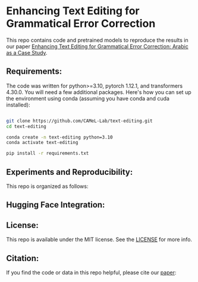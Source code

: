 # Enhancing Text Editing for Grammatical Error Correction

This repo contains code and pretrained models to reproduce the results in our paper [Enhancing Text Editing for Grammatical Error Correction: Arabic as a Case Study]().

## Requirements:

The code was written for python>=3.10, pytorch 1.12.1, and transformers 4.30.0. You will need a few additional packages. Here's how you can set up the environment using conda (assuming you have conda and cuda installed):

```bash

git clone https://github.com/CAMeL-Lab/text-editing.git
cd text-editing

conda create -n text-editing python=3.10
conda activate text-editing

pip install -r requirements.txt
```

## Experiments and Reproducibility:

This repo is organized as follows:

## Hugging Face Integration:


## License:
This repo is available under the MIT license. See the [LICENSE](LICENSE) for more info.


## Citation:
If you find the code or data in this repo helpful, please cite our [paper]():
